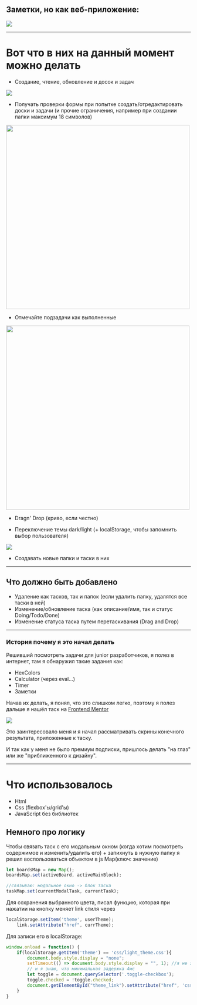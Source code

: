 ##  Заметки, но как веб-приложение: ##
![](./forReadMe_img/1.png)
*** 
#  Вот что в них на данный момент можно делать #

- Создание, чтение, обновление и досок и задач  

![](./forReadMe_img/2.png)  

- Получать проверки формы при попытке создать/отредактировать доски и задачи (и прочие ограничения, например при создании папки максимум 18 символов)  

<img src="./forReadMe_img/3.png" width="500">  

- Отмечайте подзадачи как выполненные  

<img src="./forReadMe_img/4.png" width="500">  

- Dragn' Drop (криво, если честно)  

- Переключение темы dark/light (+ localStorage, чтобы запомнить выбор пользователя)  

![](./forReadMe_img/light_theme.png)  


- Создавать новые папки и таски в них  
*** 
##  Что должно быть добавлено ##

- Удаление как тасков, так и папок (если удалить папку, удалятся все таски в ней)
- Изменение/обновление таска (как описание/имя, так и статус Doing/Todo/Done)
- Изменение статуса таска путем перетаскивания (Drag and Drop)
*** 
###  История почему я это начал делать ###

Решивший посмотреть задачи для junior разработчиков, я полез в интернет, там я обнаружил такие задания как:
- HexColors
- Calculator (через eval...)
- Timer
- Заметки

Начав их делать, я понял, что это слишком легко, поэтому я полез дальше я нашёл таск на
[Frontend Mentor](https://www.frontendmentor.io/challenges/kanban-task-management-web-app-wgQLt-HlbB)  

![](./forReadMe_img/task.png)  

Это заинтересовало меня и я начал рассматривать скрины конечного результата, приложенные к таску.  

И так как у меня не было премиум подписки, пришлось делать "на глаз" или же "приближенного к дизайну".
*** 
#  Что использовалось #  
- Html
- Css (flexbox'ы/grid'ы)
- JavaScript без библиотек 


##  Немного про логику ## 
Чтобы связать таск с его модальным окном (когда хотим посмотреть содержимое и изменить/удалить его) + запихнуть в нужную папку я решил воспользоваться объектом в js Map(ключ: значение)  

```JavaScript  
let boardsMap = new Map();
boardsMap.set(activeBoard, activeMainBlock); 
```  
```JavaScript  
//связываю: модальное окно -> блок таска
taskMap.set(currentModalTask, currentTask); 
```  


Для сохранения выбранного цвета, писал функцию, которая при нажатии на кнопку меняет link стиля через  

```JavaScript
localStorage.setItem('theme', userTheme);
    link.setAttribute("href", currTheme);
```  

Для записи его в localStorage:  

```JavaScript 
window.onload = function() {
    if(localStorage.getItem('theme') == 'css/light_theme.css'){
        document.body.style.display = "none";
        setTimeout(() => document.body.style.display = "", 1); //я не знаю как, но это убирает ненужную анимацию при f5
        // и я знаю, что минимальная задержка 4мс
        let toggle = document.querySelector('.toggle-checkbox');
        toggle.checked = !toggle.checked;
        document.getElementById("theme_link").setAttribute("href", 'css/light_theme.css');
    }
}
```